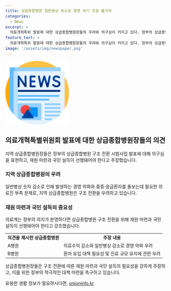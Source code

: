 ```yaml
---
title: 상급종합병원 일반병상 축소로 경영 위기 조짐 불거져
categories:
  - News
excerpt: >
  의료개혁특위 발표에 대한 상급종합병원장들의 우려와 의구심이 커지고 있다. 정부의 상급종합병원 구조 전환 시범사업 발표로 중증·응급환자를 맡는 상급종합병원과 경증 환자를 맡는 지역 병원의 역할 분담은 공감되지만, 현실적인 문제와 재원 부족 등을 우려하는 목소리가 높아지고 있다. 상급종합병원 A병원장은 재원 부족과 경영 어려움을 우려하며, B병원장은 환자 유입 제한과 진료 규모 축소로 인한 불편을 우려하고 있다. 의료개혁을 실현하기 위해서는 먼저 재원 마련과 국민 설득이 필수적이라는 지적이 제기되고 있다.
feature_text: >
  의료개혁특위 발표에 대한 상급종합병원장들의 우려와 의구심이 커지고 있다. 정부의 상급종합병원 구조 전환 시범사업 발표로 중증·응급환자를 맡는 상급종합병원과 경증 환자를 맡는 지역 병원의 역할 분담은 공감되지만, 현실적인 문제와 재원 부족 등을 우려하는 목소리가 높아지고 있다. 상급종합병원 A병원장은 재원 부족과 경영 어려움을 우려하며, B병원장은 환자 유입 제한과 진료 규모 축소로 인한 불편을 우려하고 있다. 의료개혁을 실현하기 위해서는 먼저 재원 마련과 국민 설득이 필수적이라는 지적이 제기되고 있다.
image: '/assets/img/newspaper.png'
---
```


<p><img src="/assets/img/newspaper.png" alt="kimp 속보" /></p>

<h2 data-ke-size="size26">의료개혁특별위원회 발표에 대한 상급종합병원장들의 의견</h2>

<p data-ke-size="size16">지역 상급종합병원장들은 정부의 상급종합병원 구조 전환 시범사업 발표에 대해 의구심을 표현하고, 재원 마련과 국민 설득이 선행돼어야 한다고 주장했습니다.</p>

<h3>지역 상급종합병원의 우려</h3>

<p data-ke-size="size16">일반병상 숫자 감소로 인해 발생하는 경영 악화와 중증·응급환자를 돌보는데 필요한 의료진 부족 문제로, 지역 상급종합병원은 구조 전환을 우려하고 있습니다.</p>

<h3>재원 마련과 국민 설득의 중요성</h3>

<p data-ke-size="size16">의료계는 정부의 의지가 분명하다면 상급종합병원 구조 전환을 위해 재원 마련과 국민 설득이 선행돼어야 한다고 강조했습니다.</p>

<table>
    <tr>
        <td style="text-align: center; height: 17px;"><b>의견을 제시한 상급종합병원</b></td>
        <td style="text-align: center; height: 17px;"><b>주장 내용</b></td>
    </tr>
    <tr>
        <td style="text-align: left; height: 17px;">A병원</td>
        <td style="text-align: left; height: 17px;">의료수익 감소와 일반병상 감소로 경영 악화 우려</td>
    </tr>
    <tr>
        <td style="text-align: left; height: 17px;">B병원</td>
        <td style="text-align: left; height: 17px;">환자 유입 대책 필요성 및 진료 규모 유지에 관한 우려</td>
    </tr>
</table>

<p data-ke-size="size16">상급종합병원장들은 구조 전환에 따른 재원 마련과 국민 설득의 필요성을 강하게 주장하고, 이를 위한 정부의 적극적인 대책 마련을 촉구하고 있습니다.</p>
유용한 생활 정보가 필요하시다면, <a href="https://onioninfo.kr" rel="dofollow">onioninfo.kr</a>


